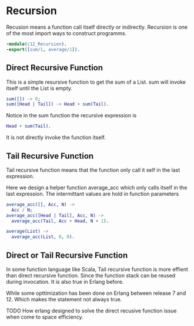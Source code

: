 # Recursion

Recusion means a function call itself directly or indirectly.
Recursion is one of the most import ways to construct programms.

```erlang
-module(c12_Recursion).
-export([sum/1, average/1]).

```

## Direct Recursive Function

This is a simple resursive function to get the sum of a List.
sum will invoke itself until the List is empty.
```erlang
sum([]) -> 0;
sum([Head | Tail]) -> Head + sum(Tail).

```

Notice in the sum function the recursive expression is
```erlang
Head + sum(Tail).
```
It is not directly invoke the function itself.

## Tail Recursive Function

Tail recursive function means that the function
only call it self in the last expression.

Here we design a helper function average_acc
which only calls itself in the last expression.
The intermittant values are hold in function parameters

```erlang
average_acc([], Acc, N) ->
  Acc / N;
average_acc([Head | Tail], Acc, N) ->
  average_acc(Tail, Acc + Head, N + 1).

average(List) ->
  average_acc(List, 0, 0).

```

## Direct or Tail Recursive Function

In some function language like Scala,
Tail recursive function is more effient than direct recursive function.
Since the function stack can be reused during invocation.
It is also true in Erlang before.


While some opttimization has been done on Erlang between release 7 and 12.
Which makes the statement not always true.

TODO How erlang designed to solve the direct recusive function issue
when come to space efficiency.
